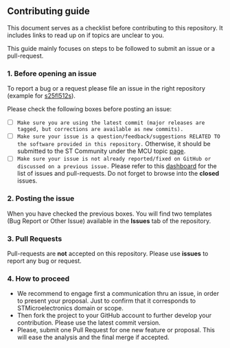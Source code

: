 ## Contributing guide

This document serves as a checklist before contributing to this repository.
It includes links to read up on if topics are unclear to you.

This guide mainly focuses on steps to be followed to submit an issue or a pull-request.

### 1. Before opening an issue

To report a bug or a request please file an issue in the right repository
(example for [s25fl512s](https://github.com/STMicroelectronics/s25fl512s/issues/new/choose)).

Please check the following boxes before posting an issue:
- [ ] `Make sure you are using the latest commit (major releases are tagged, but corrections are available as new commits).`
- [ ] `Make sure your issue is a question/feedback/suggestions RELATED TO the software provided in this repository.` Otherwise, it should be submitted to the ST Community under the MCU topic [page](https://community.st.com/s/group/0F90X000000AXsASAW/stm32-mcus).
- [ ] `Make sure your issue is not already reported/fixed on GitHub or discussed on a previous issue.` Please refer to this [dashboard](https://github.com/orgs/STMicroelectronics/projects/2) for the list of issues and pull-requests. Do not forget to browse into the **closed** issues.

### 2. Posting the issue
When you have checked the previous boxes. You will find two templates (Bug Report or Other Issue) available in the **Issues** tab of the repository.

### 3. Pull Requests
Pull-requests are **not** accepted on this repository. Please use **issues** to report any bug or request.

### 4. How to proceed

* We recommend to engage first a communication thru an issue, in order to present your proposal. Just to confirm that it corresponds to STMicroelectronics domain or scope.
* Then fork the project to your GitHub account to further develop your contribution. Please use the latest commit version.
* Please, submit one Pull Request for one new feature or proposal. This will ease the analysis and the final merge if accepted.

